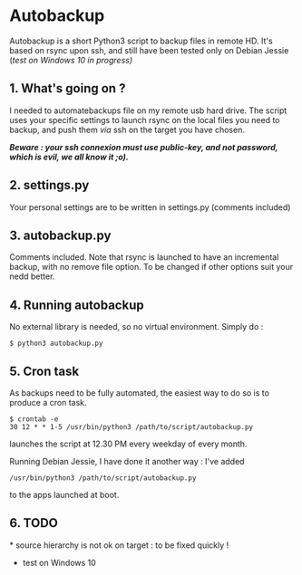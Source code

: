 # Autobackup
Autobackup is a short Python3 script to backup files in remote HD. It's based on rsync upon ssh, and still have been tested only on Debian Jessie (_test on Windows 10 in progress)_


## 1. What's going on ?
I needed to automatebackups file on my remote usb hard drive. 
The script uses your specific settings to launch rsync on the local files you need to backup, and push them _via_ ssh on the target you have chosen.

**_Beware : your ssh connexion must use public-key, and not password, which is evil, we all know it ;o)._**

## 2. settings.py
Your personal settings are to be written in settings.py (comments included)

## 3. autobackup.py
Comments included. Note that rsync is launched to have an incremental backup, with no remove file option. To be changed if other options suit your nedd better.

## 4. Running autobackup
No external library is needed, so no virtual environment.
Simply do : 

```
$ python3 autobackup.py
```

## 5. Cron task
As backups need to be fully automated, the easiest way to do so is to produce a cron task.

```
$ crontab -e
30 12 * * 1-5 /usr/bin/python3 /path/to/script/autobackup.py
```

launches the script at 12.30 PM every weekday of every month.

Running Debian Jessie, I have done it another way : I've added 

```
/usr/bin/python3 /path/to/script/autobackup.py
```

to the apps launched at boot.

## 6. TODO
  
  * source hierarchy is not ok on target : to be fixed quickly !  
  * test on Windows 10

